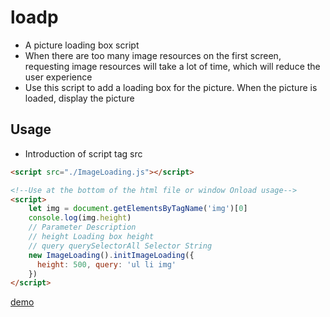 # loadp
- A picture loading box script
- When there are too many image resources on the first screen, requesting image resources will take a lot of time, which will reduce the user experience
- Use this script to add a loading box for the picture. When the picture is loaded, display the picture

## Usage
- Introduction of script tag src
```html
<script src="./ImageLoading.js"></script>

<!--Use at the bottom of the html file or window Onload usage-->
<script>
    let img = document.getElementsByTagName('img')[0]
    console.log(img.height)
    // Parameter Description
    // height Loading box height
    // query querySelectorAll Selector String
    new ImageLoading().initImageLoading({
      height: 500, query: 'ul li img'
    })
</script>
```
[demo](./img.html)
